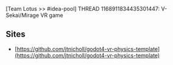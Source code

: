 [Team Lotus >> #idea-pool] THREAD 1168911834435301447: V-Sekai/Mirage VR game 

## Sites
- [https://github.com/jtnicholl/godot4-vr-physics-template](https://github.com/jtnicholl/godot4-vr-physics-template)
